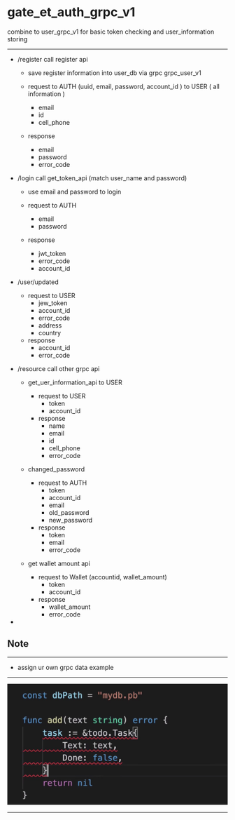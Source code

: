 # gate_et_auth_grpc_v1
combine to user_grpc_v1 for basic token checking and user_information storing 

---

- /register call register api  
    - save register information into user_db via grpc grpc_user_v1
    - request to AUTH (uuid, email, password, account_id ) to USER ( all information )
        - email
        - id
        - cell_phone

    - response
        - email
        - password
        - error_code

    
- /login call get_token_api (match user_name and password)

    - use email and password to login
    - request to AUTH 
        - email
        - password

    - response
        - jwt_token
        - error_code
        - account_id

- /user/updated 
    - request to USER
        - jew_token
        - account_id
        - error_code
        - address
        - country
    - response
        - account_id
        - error_code

- /resource call other grpc api
    - get_uer_information_api to USER
        - request to USER
            - token
            - account_id
        - response
            - name
            - email
            - id
            - cell_phone
            - error_code
    
    - changed_password
        - request to AUTH
            - token
            - account_id
            - email
            - old_password
            - new_password
        - response
            - token
            - email
            - error_code
    - get wallet amount api
        - request to Wallet (accountid, wallet_amount)
            - token
            - account_id
        - response
            - wallet_amount
            - error_code

- 









## Note
---

- assign ur own grpc data example
---

![show](img/assign_urown_grpc_data.jpg)

---